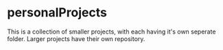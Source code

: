 # personalProjects

This is a collection of smaller projects, with each having it's own seperate folder. Larger projects have their own repository.
